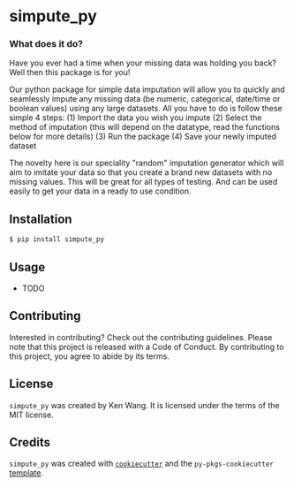 # simpute_py

### What does it do?
Have you ever had a time when your missing data was holding you back? Well then this package is for you!

Our python package for simple data imputation will allow you to quickly and seamlessly impute any missing data (be numeric, categorical, date/time or boolean values) using any large datasets. All you have to do is follow these simple 4 steps:
(1) Import the data you wish you impute
(2) Select the method of imputation (this will depend on the datatype, read the functions below for more details)
(3) Run the package
(4) Save your newly imputed dataset

The novelty here is our speciality "random" imputation generator which will aim to imitate your data so that you create a brand new datasets with no missing values. This will be great for all types of testing. And can be used easily to get your data in a ready to use condition.

## Installation

```bash
$ pip install simpute_py
```

## Usage

- TODO

## Contributing

Interested in contributing? Check out the contributing guidelines. Please note that this project is released with a Code of Conduct. By contributing to this project, you agree to abide by its terms.

## License

`simpute_py` was created by Ken Wang. It is licensed under the terms of the MIT license.

## Credits

`simpute_py` was created with [`cookiecutter`](https://cookiecutter.readthedocs.io/en/latest/) and the `py-pkgs-cookiecutter` [template](https://github.com/py-pkgs/py-pkgs-cookiecutter).

